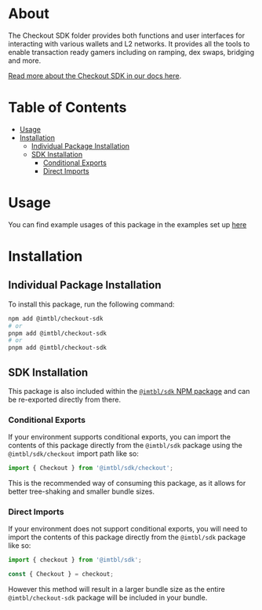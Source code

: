 # About

The Checkout SDK folder provides both functions and user interfaces for interacting with various wallets and L2 networks. It provides all the tools to enable transaction ready gamers including on ramping, dex swaps, bridging and more.

[Read more about the Checkout SDK in our docs here](https://docs.immutable.com/products/zkevm/checkout/).

# Table of Contents

- [Usage](#usage)
- [Installation](#installation)
  - [Individual Package Installation](#individual-package-installation)
  - [SDK Installation](#sdk-installation)
    - [Conditional Exports](#conditional-exports)
    - [Direct Imports](#direct-imports)

# Usage

You can find example usages of this package in the examples set up [here](https://github.com/immutable/ts-immutable-sdk/tree/main/examples/checkout)

# Installation

## Individual Package Installation

To install this package, run the following command:

```sh
npm add @imtbl/checkout-sdk
# or
pnpm add @imtbl/checkout-sdk
# or
pnpm add @imtbl/checkout-sdk
```

## SDK Installation

This package is also included within the [`@imtbl/sdk` NPM package](https://www.npmjs.com/package/@imtbl/sdk) and can be re-exported directly from there.

### Conditional Exports

If your environment supports conditional exports, you can import the contents of this package directly from the `@imtbl/sdk` package using the `@imtbl/sdk/checkout` import path like so:

```ts
import { Checkout } from '@imtbl/sdk/checkout';
```

This is the recommended way of consuming this package, as it allows for better tree-shaking and smaller bundle sizes.

### Direct Imports

If your environment does not support conditional exports, you will need to import the contents of this package directly from the `@imtbl/sdk` package like so:

```ts
import { checkout } from '@imtbl/sdk';

const { Checkout } = checkout;
```

However this method will result in a larger bundle size as the entire `@imtbl/checkout-sdk` package will be included in your bundle.